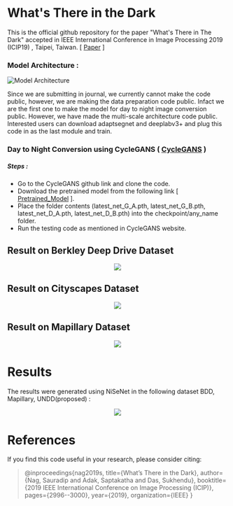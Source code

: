 # What's There in the Dark

This is the official github repository for the paper "What's There in The Dark" accepted in IEEE International Conference in Image Processing 2019 (ICIP19) , Taipei, Taiwan. [ [Paper](https://ieeexplore.ieee.org/abstract/document/8803299/authors#authors) ]

### Model Architecture : 

![Model Architecture](https://github.com/sauradip/night_image_semantic_segmentation/blob/master/images/others/archi.jpg)

Since we are submitting in journal, we currently cannot make the code public, however, we are making the data preparation code public. Infact we are the first one to make the model for day to night image conversion public. However, we have made the multi-scale architecture code public. Interested users can download adaptsegnet and deeplabv3+ and plug this code in as the last module and train. 

### Day to Night Conversion using CycleGANS ( [CycleGANS](https://github.com/junyanz/CycleGAN) )

##### Steps : 
- Go to the CycleGANS github link and clone the code.
- Download the pretrained model from the following link [ [Pretrained_Model](https://drive.google.com/open?id=1B7KvOMZI1nMkcuUrXrZnNZ0ptG2vs7Tp) ].
- Place the folder contents (latest_net_G_A.pth, latest_net_G_B.pth, latest_net_D_A.pth, latest_net_D_B.pth) into the checkpoint/any_name folder.
- Run the testing code as mentioned in CycleGANS website.

## Result on Berkley Deep Drive Dataset

<p align="center">
  <img src="https://github.com/sauradip/night_image_semantic_segmentation/blob/master/images/bdd/merge.png">
</p>

## Result on Cityscapes Dataset

<p align="center">
  <img src="https://github.com/sauradip/night_image_semantic_segmentation/blob/master/images/cityscapes/merge.png">
</p>

## Result on Mapillary Dataset

<p align="center">
  <img src="https://github.com/sauradip/night_image_semantic_segmentation/blob/master/images/mapillary/merge.png">
</p>

# Results 

The results were generated using NiSeNet in the following dataset BDD, Mapillary, UNDD(proposed) : 

<p align="center">
  <img src="https://github.com/sauradip/night_image_semantic_segmentation/blob/master/images/cityscapes/merge.png">
</p>


# References 

If you find this code useful in your research, please consider citing:

> @inproceedings{nag2019s,
  title={What’s There in the Dark},
  author={Nag, Sauradip and Adak, Saptakatha and Das, Sukhendu},
  booktitle={2019 IEEE International Conference on Image Processing (ICIP)},
  pages={2996--3000},
  year={2019},
  organization={IEEE}
}

